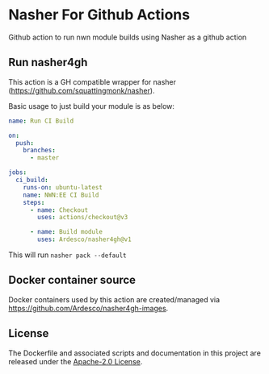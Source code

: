 # Nasher For Github Actions

Github action to run nwn module builds using Nasher as a github action

## Run nasher4gh

This action is a GH compatible wrapper for nasher (https://github.com/squattingmonk/nasher).

Basic usage to just build your module is as below:

```yaml
name: Run CI Build

on:
  push:
    branches:
      - master

jobs:
  ci_build:
    runs-on: ubuntu-latest
    name: NWN:EE CI Build
    steps:
      - name: Checkout
        uses: actions/checkout@v3

      - name: Build module
        uses: Ardesco/nasher4gh@v1
```
This will run `nasher pack --default`

## Docker container source 

Docker containers used by this action are created/managed via https://github.com/Ardesco/nasher4gh-images.

## License
The Dockerfile and associated scripts and documentation in this project are released under the [Apache-2.0 License](LICENSE).